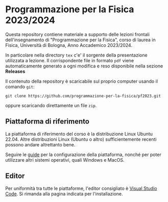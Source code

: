 # Programmazione per la Fisica 2023/2024

Questa repository contiene materiale a supporto delle lezioni frontali
dell'insegnamento di "Programmazione per la Fisica", corso di laurea in Fisica,
Università di Bologna, Anno Accademico 2023/2024.

In particolare nella directory `tex` c'e' il sorgente della presentazione
utilizzata a lezione. Il corrispondente file in formato `pdf` viene
automaticamente generato a ogni modifica e reso disponibile nella sezione
**Releases**

Il contenuto della repository è scaricabile sul proprio computer usando il
comando `git`:

```shell
git clone https://github.com/programmazione-per-la-fisica/pf2023.git
```

oppure scaricando direttamente un file `zip`.

## Piattaforma di riferimento

La piattaforma di riferimento del corso è la distribuzione Linux Ubuntu 22.04.
Altre distribuzioni Linux (Ubuntu o altro) sufficientemente recenti possono
andare altrettanto bene.

Seguire le [guide](https://github.com/programmazione-per-la-fisica/howto) per la
configurazione della piattaforma, nonché per poter utilizzare altri sistemi
operativi, quali Windows e MacOS.

## Editor

Per uniformità tra tutte le piattaforme, l'editor consigliato è [Visual Studio
Code](https://code.visualstudio.com/). Si rimanda alla pagina indicata per
l'installazione.
